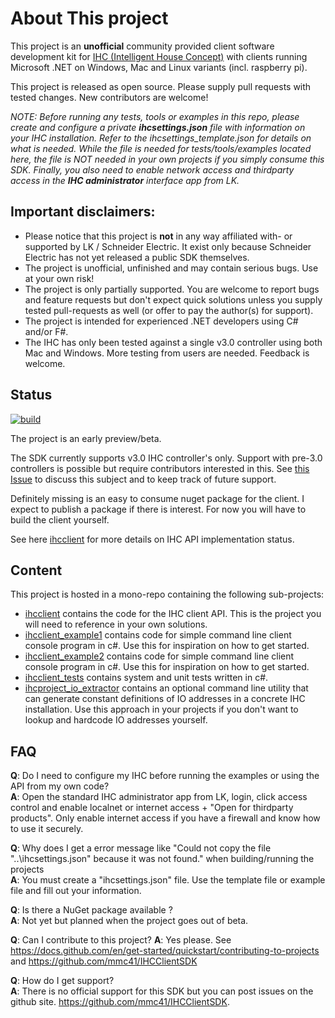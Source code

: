 # About This project

This project is an **unofficial** community provided client software development kit for [IHC (Intelligent House Concept)](https://www.lk.dk/professionel/produktoversigt/intelligente-systemer/ihc/) with clients running Microsoft .NET on Windows, Mac and Linux variants (incl. raspberry pi).

This project is released as open source. Please supply pull requests with tested changes. New contributors are welcome!

*NOTE: Before running any tests, tools or examples in this repo, please create and configure a private **ihcsettings.json** file with information on your IHC installation. Refer to the ihcsettings_template.json for details on what is needed. While the file is needed for tests/tools/examples located here, the file is NOT needed in your own projects if you simply consume this SDK. Finally, you also need to enable network access and thirdparty access in the **IHC administrator** interface app from LK.*

## Important disclaimers:

* Please notice that this project is **not** in any way affiliated with- or supported by LK / Schneider Electric. It exist only because Schneider Electric has not yet released a public SDK themselves.
* The project is unofficial, unfinished and may contain serious bugs. Use at your own risk!
* The project is only partially supported. You are welcome to report bugs and feature requests but don't expect quick solutions unless you supply tested pull-requests as well (or offer to pay the author(s) for support).
* The project is intended for experienced .NET developers using C# and/or F#.
* The IHC has only been tested against a single v3.0 controller using both Mac and Windows. More testing from users are needed. Feedback is welcome.

## Status

[![build](https://github.com/mmc41/IHCClientSDK/actions/workflows/build-validation.yml/badge.svg)](https://github.com/mmc41/IHCClientSDK/actions/workflows/build-validation.yml)

The project is an early preview/beta.

The SDK currently supports v3.0 IHC controller's only. Support with pre-3.0 controllers is possible but require contributors interested in this. See [this Issue](https://github.com/mmc41/IHCClientSDK/issues/1) to discuss this subject and to keep track of future support.

Definitely missing is an easy to consume nuget package for the client. I expect to publish a package if there is interest. For now you will have to build the client yourself. 

See here [ihcclient](ihcclient/README.md#Status) for more details on IHC API implementation status.

## Content

This project is hosted in a mono-repo containing the following sub-projects:

* [ihcclient](ihcclient/README.md) contains the code for the IHC client API. This is the project you will need to reference in your own solutions.
* [ihcclient_example1](ihcclient_example1/README.md) contains code for simple command line client console program in c#. Use this for inspiration on how to get started.
* [ihcclient_example2](ihcclient_example2/README.md) contains code for simple command line client console program in c#. Use this for inspiration on how to get started.
* [ihcclient_tests](ihcclient_tests/README.md) contains system and unit tests written in c#.
* [ihcproject_io_extractor](ihcproject_io_extractor/README.md) contains an optional command line utility that can generate constant definitions of IO addresses in a concrete IHC installation. Use this approach in your projects if you don't want to lookup and hardcode IO addresses yourself.

## FAQ

**Q**: Do I need to configure my IHC before running the examples or using the API from my own code?  
**A**: Open the standard IHC administrator app from LK, login, click access control and enable localnet or internet access + "Open for thirdparty products". Only enable internet access if you have a firewall and know how to use it securely. 

**Q**: Why does I get a error message like "Could not copy the file "..\ihcsettings.json" because it was not found." when building/running the projects  
**A**: You must create a "ihcsettings.json" file. Use the template file or example file and fill out your information.

**Q**: Is there a NuGet package available ?  
**A**: Not yet but planned when the project goes out of beta.

**Q**: Can I contribute to this project?
**A**: Yes please. See https://docs.github.com/en/get-started/quickstart/contributing-to-projects and https://github.com/mmc41/IHCClientSDK

**Q**: How do I get support?  
**A**: There is no official support for this SDK but you can post issues on the github site. https://github.com/mmc41/IHCClientSDK.
